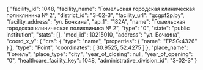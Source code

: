 {
    "facility_id": 1048,
    "facility_name": "Гомельская городская клиническая поликлиника № 2",
    "district_id": "3-02-3",
    "facility_url": "gcgpf2p.by",
    "facility_address": "ул. Бочкина",
    "ap_1": "182А",
    "name": "Гомельская городская клиническая поликлиника № 2",
    "type": "0",
    "state": "public institution",
    "stats": [],
    "med_id": 10215010,
    "address": "ул. Бочкина",
    "coord_x_y": {
        "crs": {
            "type": "name",
            "properties": {
                "name": "EPSG:4326"
            }
        },
        "type": "Point",
        "coordinates": [
            30.9525,
            52.4275
        ]
    },
    "place_name": "Гомель",
    "place_type": "city",
    "year_of_closing": null,
    "year_of_opening": "0",
    "healthcare_facility_key": 1048,
    "administrative_division_id": "3-02-3"
}